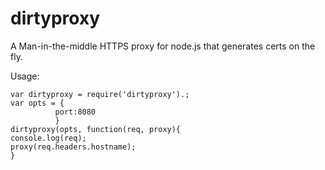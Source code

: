 dirtyproxy
==========

A Man-in-the-middle HTTPS proxy for node.js that generates certs on the fly.

Usage: 
```
var dirtyproxy = require('dirtyproxy').;
var opts = {
          port:8080
          }
dirtyproxy(opts, function(req, proxy){
console.log(req);
proxy(req.headers.hostname);
}


